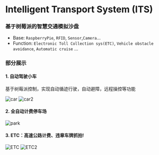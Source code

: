 # Intelligent Transport System (ITS)

### 基于树莓派的智慧交通模拟沙盘

* Base: `RaspberryPie`, `RFID`, `Sensor`,`Camera`...
* Function: `Electronic Toll Collection sys(ETC)`, `Vehicle obstacle avoidance`, `Automatic cruise` ...

### 部分展示
#### 1. 自动驾驶小车
  
  基于树莓派控制，实现自动循迹行驶，自动避障，远程操控等功能

![[car](https://github.com/realyao/Smart-traffic/blob/master/DemoPic/IMG_20181019_105138.jpg)](https://dcdn.it120.cc/2022/03/02/0fadcb22-994f-4d29-9a88-65dc203f71bd.jpg)
![[car2](https://github.com/realyao/Smart-traffic/blob/master/DemoPic/IMG_20181019_104059.jpg)](https://dcdn.it120.cc/2022/03/02/bf58d4b6-0fb8-42c1-a7a4-f1dbb044040b.jpg)

#### 2. 全自动计费停车场
![[park](https://github.com/realyao/Smart-traffic/blob/master/DemoPic/IMG_20181019_104923.jpg)](https://dcdn.it120.cc/2022/03/02/821b7aee-2f89-4a13-87f3-e116c8181a10.jpg)

#### 3. ETC：高速公路计费、违章车牌抓拍!
![[ETC](https://github.com/realyao/Smart-traffic/blob/master/DemoPic/IMG_20181019_104835.jpg)](https://dcdn.it120.cc/2022/03/02/f58b623a-5f37-4e9c-be3d-31a2527a7087.jpg)
![[ETC2](https://github.com/realyao/Smart-traffic/blob/master/DemoPic/IMG_20181019_104817.jpg)](https://dcdn.it120.cc/2022/03/02/52feba6c-a1f8-4dc8-aafd-0b59bb008d9e.jpg)
